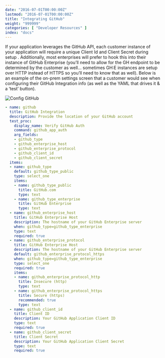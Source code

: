 ```yaml
---
date: "2016-07-01T00:00:00Z"
lastmod: "2016-07-01T00:00:00Z"
title: "Integrating GitHub"
weight: "999999"
categories: [ "Developer Resources" ]
index: "docs"
---
```


If your application leverages the GitHub API, each customer instance of your application will require a unique Client Id and Client Secret during setup . Additionally, most enterprises will prefer to hook this into their instance of GitHub Enterprise (you’ll need to allow for the GH endpoint to be determined by the customer as well… sometimes GH:E instances are setup over HTTP instead of HTTPS so you’ll need to know that as well). Below is an example of the on-prem settings screen that a customer would see when configuring their GitHub Integration info (as well as the YAML that drives it & a ‘test’ button).

![Config GitHub](/images/post-screens/config-github.png)

```yaml
- name: github
  title: GitHub Integration
  description: Provide the location of your GitHub account
  test_proc:
    display_name: Verify GitHub Auth
    command: github_app_auth
    arg_fields:
    - github_type
    - github_enterprise_host
    - github_enterprise_protocol
    - github_client_id
    - github_client_secret
  items:
  - name: github_type
    default: github_type_public
    type: select_one
    items:
    - name: github_type_public
      title: GitHub.com
      type: text
    - name: github_type_enterprise
      title: GitHub Enterprise
      type: text
  - name: github_enterprise_host
    title: GitHub Enterprise Host
    description: The hostname of your GitHub Enterprise server
    when: github_type=github_type_enterprise
    type: text
    required: true
  - name: github_enterprise_protocol
    title: GitHub Enterprise Host
    description: The hostname of your GitHub Enterprise server
    default: github_enterprise_protocol_https
    when: github_type=github_type_enterprise
    type: select_one
    required: true
    items:
    - name: github_enterprise_protocol_http
      title: Insecure (http)
      type: text
    - name: github_enterprise_protocol_https
      title: Secure (https)
      recommended: true
      type: text
  - name: github_client_id
    title: Client ID
    description: Your GitHub Application Client ID
    type: text
    required: true
  - name: github_client_secret
    title: Client Secret
    description: Your GitHub Application Client Secret
    type: text
    required: true
```